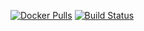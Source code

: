 [![Docker Pulls](https://img.shields.io/docker/pulls/thenets/mediawiki.svg?style=flat-square)](https://hub.docker.com/r/thenets/mediawiki/) [![Build Status](https://travis-ci.org/thenets/docker-mediawiki.svg?branch=1.30)](https://travis-ci.org/thenets/docker-mediawiki)